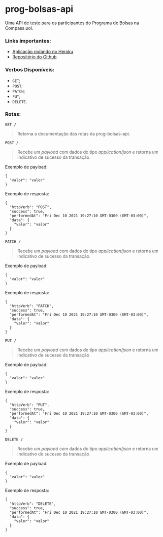 # prog-bolsas-api

Uma API de teste para os participantes do Programa de Bolsas na Compass.uol.

### Links importantes:

-   [Aplicação rodando no Heroku](https://prog-bolsas-api.herokuapp.com)
-   [Repositório do Github](https://github.com/leostacowski/prog-bolsas-api)

### Verbos Disponíveis:

-   `GET`;
-   `POST`;
-   `PATCH`;
-   `PUT`;
-   `DELETE`.

### Rotas:

`GET /`

> Retorna a documentação das rotas da prog-bolsas-api.

`POST /`

> Recebe um _payload_ com dados do tipo _application/json_ e retorna um indicativo de sucesso da transação.

Exemplo de payload:

    {
      "valor": "valor"
    }

Exemplo de resposta:

    {
      "httpVerb": "POST",
      "success": true,
      "performedAt": "Fri Dec 10 2021 19:27:10 GMT-0300 (GMT-03:00)",
      "data": {
        "valor": "valor"
      }
    }

`PATCH /`

> Recebe um _payload_ com dados do tipo _application/json_ e retorna um indicativo de sucesso da transação.

Exemplo de payload:

    {
      "valor": "valor"
    }

Exemplo de resposta:

    {
      "httpVerb": "PATCH",
      "success": true,
      "performedAt": "Fri Dec 10 2021 19:27:10 GMT-0300 (GMT-03:00)",
      "data": {
        "valor": "valor"
      }
    }

`PUT /`

> Recebe um _payload_ com dados do tipo _application/json_ e retorna um indicativo de sucesso da transação.

Exemplo de payload:

    {
      "valor": "valor"
    }

Exemplo de resposta:

    {
      "httpVerb": "PUT",
      "success": true,
      "performedAt": "Fri Dec 10 2021 19:27:10 GMT-0300 (GMT-03:00)",
      "data": {
        "valor": "valor"
      }
    }

`DELETE /`

> Recebe um _payload_ com dados do tipo _application/json_ e retorna um indicativo de sucesso da transação.

Exemplo de payload:

    {
      "valor": "valor"
    }

Exemplo de resposta:

    {
      "httpVerb": "DELETE",
      "success": true,
      "performedAt": "Fri Dec 10 2021 19:27:10 GMT-0300 (GMT-03:00)",
      "data": {
        "valor": "valor"
      }
    }
